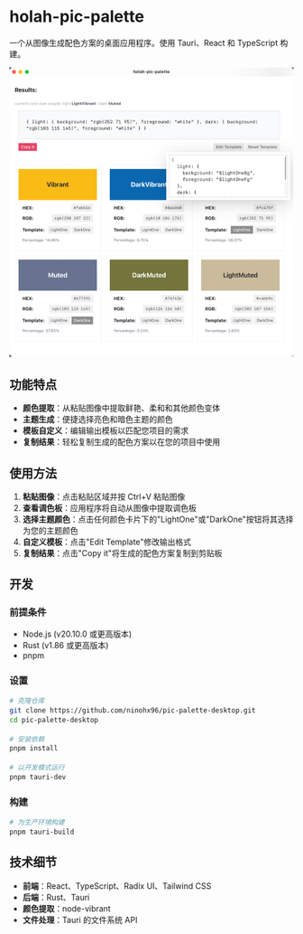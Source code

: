# holah-pic-palette

一个从图像生成配色方案的桌面应用程序。使用 Tauri、React 和 TypeScript 构建。

![app running screenshot](./screenshot.png)

## 功能特点

- **颜色提取**：从粘贴图像中提取鲜艳、柔和和其他颜色变体
- **主题生成**：便捷选择亮色和暗色主题的颜色
- **模板自定义**：编辑输出模板以匹配您项目的需求
- **复制结果**：轻松复制生成的配色方案以在您的项目中使用

## 使用方法

1. **粘贴图像**：点击粘贴区域并按 Ctrl+V 粘贴图像
2. **查看调色板**：应用程序将自动从图像中提取调色板
3. **选择主题颜色**：点击任何颜色卡片下的"LightOne"或"DarkOne"按钮将其选择为您的主题颜色
4. **自定义模板**：点击"Edit Template"修改输出格式
5. **复制结果**：点击"Copy it"将生成的配色方案复制到剪贴板

## 开发

### 前提条件

- Node.js (v20.10.0 或更高版本)
- Rust (v1.86 或更高版本)
- pnpm

### 设置

```bash
# 克隆仓库
git clone https://github.com/ninohx96/pic-palette-desktop.git
cd pic-palette-desktop

# 安装依赖
pnpm install

# 以开发模式运行
pnpm tauri-dev
```

### 构建

```bash
# 为生产环境构建
pnpm tauri-build
```

## 技术细节

- **前端**：React、TypeScript、Radix UI、Tailwind CSS
- **后端**：Rust、Tauri
- **颜色提取**：node-vibrant
- **文件处理**：Tauri 的文件系统 API
